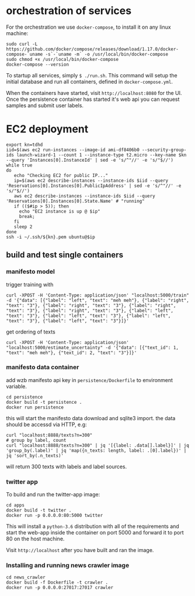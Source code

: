 # orchestration of services

For the orchestration we use `docker-compose`, to install it on any linux machine:

```
sudo curl -L https://github.com/docker/compose/releases/download/1.17.0/docker-compose-`uname -s`-`uname -m` -o /usr/local/bin/docker-compose
sudo chmod +x /usr/local/bin/docker-compose
docker-compose --version
```

To startup all services, simply `$ ./run.sh`. This command will setup the initial
database and run all containers, defined in `docker-compose.yml`.

When the containers have started, visit `http://localhost:8080` for the UI.
Once the persistence container has started it's web api you can request samples
and submit user labels.


# EC2 deployment

```
export kn=tdhd
iid=$(aws ec2 run-instances --image-id ami-df8406b0 --security-group-ids launch-wizard-1 --count 1 --instance-type t2.micro --key-name $kn --query 'Instances[0].InstanceId' | sed -e 's/^"//' -e 's/"$//')
while true
do
   echo "Checking EC2 for public IP..."
   ip=$(aws ec2 describe-instances --instance-ids $iid --query 'Reservations[0].Instances[0].PublicIpAddress' | sed -e 's/^"//' -e 's/"$//')
   aws ec2 describe-instances --instance-ids $iid --query 'Reservations[0].Instances[0].State.Name' # "running"
   if (($#ip > 5)); then
     echo "EC2 instance is up @ $ip"
     break;
   fi
   sleep 2
done
ssh -i ~/.ssh/${kn}.pem ubuntu@$ip
```

## build and test single containers

### manifesto model

trigger training with

```
curl -XPOST -H 'Content-Type: application/json' "localhost:5000/train" -d '{"data": [{"label": "left", "text": "meh meh"}, {"label": "right", "text": "3"}, {"label": "right", "text": "3"}, {"label": "right", "text": "3"}, {"label": "right", "text": "3"}, {"label": "left", "text": "3"}, {"label": "left", "text": "3"}, {"label": "left", "text": "3"}, {"label": "left", "text": "3"}]}'
```

get ordering of texts

```
curl -XPOST -H 'Content-Type: application/json' "localhost:5000/estimate_uncertainty" -d '{"data": [{"text_id": 1, "text": "meh meh"}, {"text_id": 2, "text": "3"}]}'
```


### manifesto data container

add wzb manifesto api key in `persistence/Dockerfile` to environment variable.

```
cd persistence
docker build -t persistence .
docker run persistence
```

this will start the manifesto data download and sqlite3 import.
the data should be accessd via HTTP, e.g:

```
curl "localhost:8888/texts?n=300"
# group by label, count
curl "localhost:8888/texts?n=300" | jq '[{label: .data[].label}]' | jq 'group_by(.label)' | jq 'map({n_texts: length, label: .[0].label})' | jq 'sort_by(.n_texts)'
```

will return 300 texts with labels and label sources.


### twitter app

To build and run the twitter-app image:

```
cd apps
docker build -t twitter .
docker run -p 0.0.0.0:80:5000 twitter
```

This will install a `python-3.6` distribution
with all of the requirements and start the web-app
inside the container on port 5000 and forward it to
port 80 on the host machine.

Visit `http://localhost` after you have built and ran the image.

### Installing and running news crawler image

```
cd news_crawler
docker build -f Dockerfile -t crawler .
docker run -p 0.0.0.0:27017:27017 crawler
```
